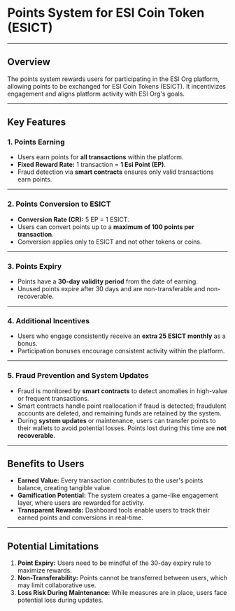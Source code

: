 # **Points System for ESI Coin Token (ESICT)**

---

## **Overview**

The points system rewards users for participating in the ESI Org platform, allowing points to be exchanged for ESI Coin Tokens (ESICT). It incentivizes engagement and aligns platform activity with ESI Org's goals.

---

## **Key Features**

### **1. Points Earning**

- Users earn points for **all transactions** within the platform.  
- **Fixed Reward Rate:** 1 transaction = **1 Esi Point (EP)**.  
- Fraud detection via **smart contracts** ensures only valid transactions earn points.

---

### **2. Points Conversion to ESICT**

- **Conversion Rate (CR):** 5 EP = 1 ESICT.  
- Users can convert points up to a **maximum of 100 points per transaction**.  
- Conversion applies only to ESICT and not other tokens or coins.

---

### **3. Points Expiry**

- Points have a **30-day validity period** from the date of earning.  
- Unused points expire after 30 days and are non-transferable and non-recoverable.

---

### **4. Additional Incentives**

- Users who engage consistently receive an **extra 25 ESICT monthly** as a bonus.  
- Participation bonuses encourage consistent activity within the platform.

---

### **5. Fraud Prevention and System Updates**

- Fraud is monitored by **smart contracts** to detect anomalies in high-value or frequent transactions.  
- Smart contracts handle point reallocation if fraud is detected; fraudulent accounts are deleted, and remaining funds are retained by the system.  
- During **system updates** or maintenance, users can transfer points to their wallets to avoid potential losses. Points lost during this time are **not recoverable**.

---

## **Benefits to Users**

- **Earned Value:** Every transaction contributes to the user's points balance, creating tangible value.  
- **Gamification Potential:** The system creates a game-like engagement layer, where users are rewarded for activity.  
- **Transparent Rewards:** Dashboard tools enable users to track their earned points and conversions in real-time.

---

## **Potential Limitations**

1. **Point Expiry:** Users need to be mindful of the 30-day expiry rule to maximize rewards.  
2. **Non-Transferability:** Points cannot be transferred between users, which may limit collaborative use.  
3. **Loss Risk During Maintenance:** While measures are in place, users face potential loss during updates.
